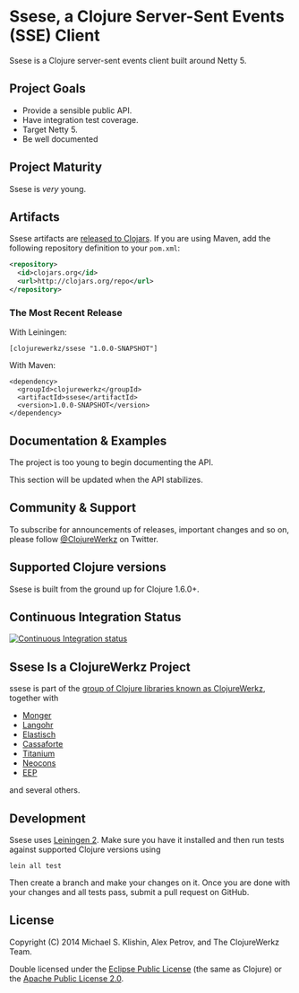 # Ssese, a Clojure Server-Sent Events (SSE) Client

Ssese is a Clojure server-sent events client built around Netty 5.


## Project Goals

 * Provide a sensible public API.
 * Have integration test coverage.
 * Target Netty 5.
 * Be well documented


## Project Maturity

Ssese is *very* young.


## Artifacts

Ssese artifacts are [released to Clojars](https://clojars.org/clojurewerkz/ssese). If you are using Maven, add the following repository
definition to your `pom.xml`:

``` xml
<repository>
  <id>clojars.org</id>
  <url>http://clojars.org/repo</url>
</repository>
```

### The Most Recent Release

With Leiningen:

    [clojurewerkz/ssese "1.0.0-SNAPSHOT"]


With Maven:

    <dependency>
      <groupId>clojurewerkz</groupId>
      <artifactId>ssese</artifactId>
      <version>1.0.0-SNAPSHOT</version>
    </dependency>


## Documentation & Examples

The project is too young to begin documenting the API.

This section will be updated when the API stabilizes.


## Community & Support

To subscribe for announcements of releases, important changes and so on,
please follow [@ClojureWerkz](https://twitter.com/clojurewerkz) on Twitter.


## Supported Clojure versions

Ssese is built from the ground up for Clojure 1.6.0+.


## Continuous Integration Status

[![Continuous Integration status](https://secure.travis-ci.org/clojurewerkz/ssese.png)](http://travis-ci.org/clojurewerkz/ssese)


## Ssese Is a ClojureWerkz Project

ssese is part of the [group of Clojure libraries known as ClojureWerkz](http://clojurewerkz.org), together with

 * [Monger](http://clojuremongodb.info)
 * [Langohr](http://clojurerabbitmq.info)
 * [Elastisch](http://clojureelasticsearch.info)
 * [Cassaforte](http://clojurecassandra.info)
 * [Titanium](http://titanium.clojurewerkz.org)
 * [Neocons](http://clojureneo4j.info)
 * [EEP](https://github.com/clojurewerkz/eep)

and several others.


## Development

Ssese uses [Leiningen 2](https://github.com/technomancy/leiningen/blob/master/doc/TUTORIAL.md). Make
sure you have it installed and then run tests against supported
Clojure versions using

    lein all test

Then create a branch and make your changes on it. Once you are done
with your changes and all tests pass, submit a pull request on GitHub.



## License

Copyright (C) 2014 Michael S. Klishin, Alex Petrov, and The ClojureWerkz Team.

Double licensed under the [Eclipse Public License](http://www.eclipse.org/legal/epl-v10.html) (the same as Clojure) or
the [Apache Public License 2.0](http://www.apache.org/licenses/LICENSE-2.0.html).
